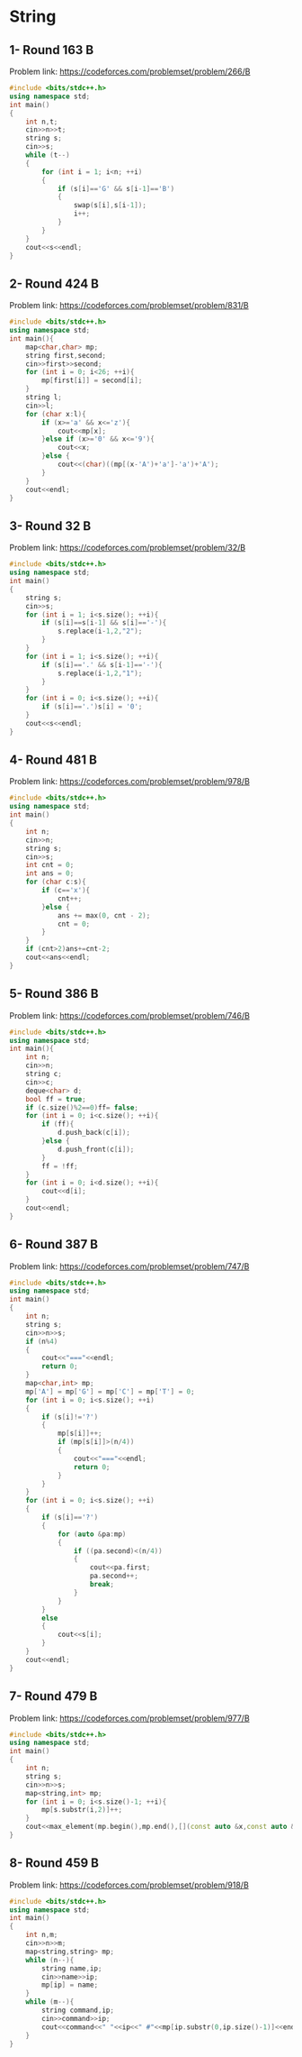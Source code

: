 # String 
## 1- Round 163 B
Problem link: https://codeforces.com/problemset/problem/266/B
```cpp
#include <bits/stdc++.h>
using namespace std;
int main()
{
    int n,t;
    cin>>n>>t;
    string s;
    cin>>s;
    while (t--)
    {
        for (int i = 1; i<n; ++i)
        {
            if (s[i]=='G' && s[i-1]=='B')
            {
                swap(s[i],s[i-1]);
                i++;
            }
        }
    }
    cout<<s<<endl;
}
```
## 2- Round 424 B
Problem link: https://codeforces.com/problemset/problem/831/B
```cpp
#include <bits/stdc++.h>
using namespace std;
int main(){
    map<char,char> mp;
    string first,second;
    cin>>first>>second;
    for (int i = 0; i<26; ++i){
        mp[first[i]] = second[i];
    }
    string l;
    cin>>l;
    for (char x:l){
        if (x>='a' && x<='z'){
            cout<<mp[x];
        }else if (x>='0' && x<='9'){
            cout<<x;
        }else {
            cout<<(char)((mp[(x-'A')+'a']-'a')+'A');
        }
    }
    cout<<endl;
}
```
## 3- Round 32 B
Problem link: https://codeforces.com/problemset/problem/32/B
```cpp
#include <bits/stdc++.h>
using namespace std;
int main()
{
    string s;
    cin>>s;
    for (int i = 1; i<s.size(); ++i){
        if (s[i]==s[i-1] && s[i]=='-'){
            s.replace(i-1,2,"2");
        }
    }
    for (int i = 1; i<s.size(); ++i){
        if (s[i]=='.' && s[i-1]=='-'){
            s.replace(i-1,2,"1");
        }
    }
    for (int i = 0; i<s.size(); ++i){
        if (s[i]=='.')s[i] = '0';
    }
    cout<<s<<endl;
}
```
## 4- Round 481 B
Problem link: https://codeforces.com/problemset/problem/978/B
```cpp
#include <bits/stdc++.h>
using namespace std;
int main()
{
    int n;
    cin>>n;
    string s;
    cin>>s;
    int cnt = 0;
    int ans = 0;
    for (char c:s){
        if (c=='x'){
            cnt++;
        }else {
            ans += max(0, cnt - 2);
            cnt = 0;
        }
    }
    if (cnt>2)ans+=cnt-2;
    cout<<ans<<endl;
}
```
## 5- Round 386 B
Problem link: https://codeforces.com/problemset/problem/746/B
```cpp
#include <bits/stdc++.h>
using namespace std;
int main(){
    int n;
    cin>>n;
    string c;
    cin>>c;
    deque<char> d;
    bool ff = true;
    if (c.size()%2==0)ff= false;
    for (int i = 0; i<c.size(); ++i){
        if (ff){
            d.push_back(c[i]);
        }else {
            d.push_front(c[i]);
        }
        ff = !ff;
    }
    for (int i = 0; i<d.size(); ++i){
        cout<<d[i];
    }
    cout<<endl;
}
```
## 6- Round 387 B
Problem link: https://codeforces.com/problemset/problem/747/B
```cpp
#include <bits/stdc++.h>
using namespace std;
int main()
{
    int n;
    string s;
    cin>>n>>s;
    if (n%4)
    {
        cout<<"==="<<endl;
        return 0;
    }
    map<char,int> mp;
    mp['A'] = mp['G'] = mp['C'] = mp['T'] = 0;
    for (int i = 0; i<s.size(); ++i)
    {
        if (s[i]!='?')
        {
            mp[s[i]]++;
            if (mp[s[i]]>(n/4))
            {
                cout<<"==="<<endl;
                return 0;
            }
        }
    }
    for (int i = 0; i<s.size(); ++i)
    {
        if (s[i]=='?')
        {
            for (auto &pa:mp)
            {
                if ((pa.second)<(n/4))
                {
                    cout<<pa.first;
                    pa.second++;
                    break;
                }
            }
        }
        else
        {
            cout<<s[i];
        }
    }
    cout<<endl;
}
```
## 7- Round 479 B
Problem link: https://codeforces.com/problemset/problem/977/B
```cpp
#include <bits/stdc++.h>
using namespace std;
int main()
{
    int n;
    string s;
    cin>>n>>s;
    map<string,int> mp;
    for (int i = 0; i<s.size()-1; ++i){
        mp[s.substr(i,2)]++;
    }
    cout<<max_element(mp.begin(),mp.end(),[](const auto &x,const auto &y){return x.second<y.second;})->first<<endl;
}
```
## 8- Round 459 B
Problem link: https://codeforces.com/problemset/problem/918/B
```cpp
#include <bits/stdc++.h>
using namespace std;
int main()
{
    int n,m;
    cin>>n>>m;
    map<string,string> mp;
    while (n--){
        string name,ip;
        cin>>name>>ip;
        mp[ip] = name;
    }
    while (m--){
        string command,ip;
        cin>>command>>ip;
        cout<<command<<" "<<ip<<" #"<<mp[ip.substr(0,ip.size()-1)]<<endl;
    }
}
```

